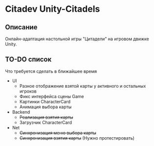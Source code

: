 # Citadev Unity-Citadels

## Описание
Онлайн-адаптация настольной игры "Цитадели" на игровом движке Unity.

## TO-DO список
Что требуется сделать в ближайшее время
+ UI
  + Разное отображение взятой карты у активного и остальных игроков
  + Фикс интерфейса сцены Game
  + Картинки CharacterCard
  + Анимация выбора карты
+ Backend
  + ~~Реализация взятия карты~~
  + Загрузчик CharacterCard
+ Net
  + ~~Синхронизация меню выбора карты~~
  + ~~Синхронизация взятия карты~~ (Нужно протестировать)
